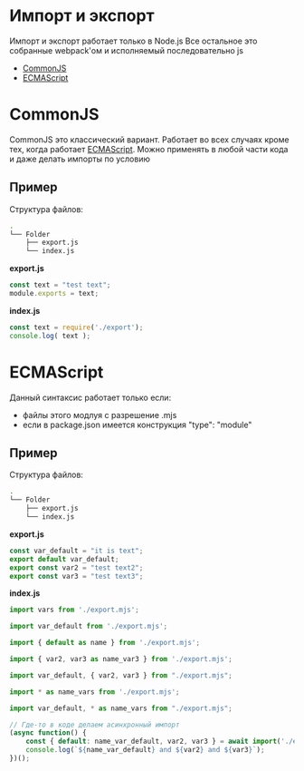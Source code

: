# Импорт и экспорт
[topLink]: #импорт-и-экспорт

Импорт и экспорт работает только в Node.js
Все остальное это собранные webpack'ом и исполняемый последовательно js

- [CommonJS][CommonJS]
- [ECMAScript][ecmas]

# CommonJS
[CommonJS]: #commonjs

CommonJS это классический вариант. Работает во всех случаях кроме тех, когда работает [ECMAScript][ecmas]. Можно применять в любой части кода и даже делать импорты по условию

## Пример

Структура файлов:

````bash
.
└── Folder
    ├── export.js 
    └── index.js
````

__export.js__
````javascript
const text = "test text";
module.exports = text;
````

__index.js__
````javascript
const text = require('./export');
console.log( text );
````

# ECMAScript
[ecmas]: #ecmascriptalsd-as-a-a--dsas-d_asasda


Данный синтаксис работает только если:
- файлы этого модлуя с разрешение .mjs
- если в package.json имеется конструкция "type": "module"

## Пример 

Структура файлов:

````bash
.
└── Folder
    ├── export.js 
    └── index.js
````
__export.js__

````javascript
const var_default = "it is text";
export default var_default;
export const var2 = "test text2";
export const var3 = "test text3";
````

__index.js__

````javascript
import vars from './export.mjs';
````

````javascript
import var_default from './export.mjs';
````

````javascript
import { default as name } from './export.mjs';
````
````javascript
import { var2, var3 as name_var3 } from './export.mjs';
````
````javascript
import var_default, { var2, var3 } from "./export.mjs";
````
````javascript
import * as name_vars from './export.mjs';
````
````javascript
import var_default, * as name_vars from "./export.mjs";
````
````javascript
// Где-то в коде делаем асинхронный импорт
(async function() {
    const { default: name_var_default, var2, var3 } = await import('./export.mjs');
    console.log(`${name_var_default} and ${var2} and ${var3}`);
})();
````
